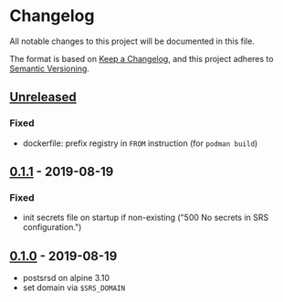# Changelog
All notable changes to this project will be documented in this file.

The format is based on [Keep a Changelog](https://keepachangelog.com/en/1.0.0/),
and this project adheres to [Semantic Versioning](https://semver.org/spec/v2.0.0.html).

## [Unreleased]
### Fixed
- dockerfile: prefix registry in `FROM` instruction (for `podman build`)

## [0.1.1] - 2019-08-19
### Fixed
- init secrets file on startup if non-existing
  ("500 No secrets in SRS configuration.")

## [0.1.0] - 2019-08-19
- postsrsd on alpine 3.10
- set domain via `$SRS_DOMAIN`

[Unreleased]: https://github.com/fphammerle/docker-postsrsd/compare/0.1.1...HEAD
[0.1.1]: https://github.com/fphammerle/docker-postsrsd/compare/0.1.0...0.1.1
[0.1.0]: https://github.com/fphammerle/docker-postsrsd/releases/tag/0.1.0
